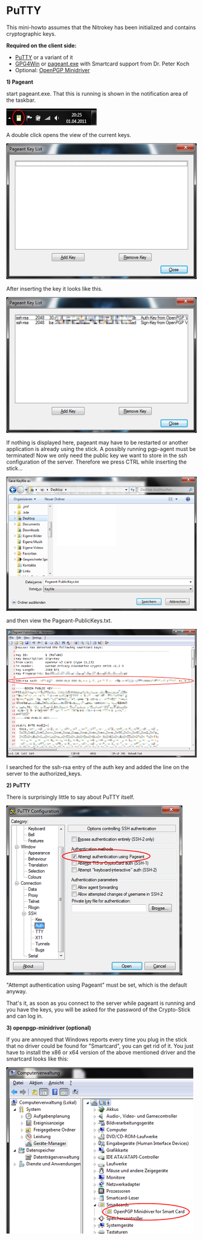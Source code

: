 # PuTTY

This mini-howto assumes that the Nitrokey has been initialized and contains cryptographic keys.

**Required on the client side:**

- [PuTTY](http://www.chiark.greenend.org.uk/~sgtatham/putty/download.html) or a variant of it
- [GPG4Win](https://gpg4win.org/) or [pageant.exe](http://smartcard-auth.de/download-de.html) with Smartcard support from Dr. Peter Koch
- Optional: [OpenPGP Minidriver](http://wald.intevation.org/frs/?group_id=49&release_id=353)

**1) Pageant**

start pageant.exe. That this is running is shown in the notification area of the taskbar.

![img1](./images/puTTY/1.png)

A double click opens the view of the current keys.

![img2](./images/puTTY/2.png)

After inserting the key it looks like this.

![img3](./images/puTTY/3.png)

If nothing is displayed here, pageant may have to be restarted or another application is already using the stick. A possibly running pgp-agent must be terminated! Now we only need the public key we want to store in the ssh configuration of the server. Therefore we press CTRL while inserting the stick...

![img4](./images/puTTY/4.png)

and then view the Pageant-PublicKeys.txt.

![img5](./images/puTTY/5.png)

I searched for the ssh-rsa entry of the auth key and added the line on the server to the authorized_keys.

**2) PuTTY**

There is surprisingly little to say about PuTTY itself.

![img6](./images/puTTY/6.png)

"Attempt authentication using Pageant" must be set, which is the default anyway.

That's it, as soon as you connect to the server while pageant is running and you have the keys, you will be asked for the password of the Crypto-Stick and can log in.

**3) openpgp-minidriver (optional)**

If you are annoyed that Windows reports every time you plug in the stick that no driver could be found for "Smartcard", you can get rid of it. You just have to install the x86 or x64 version of the above mentioned driver and the smartcard looks like this:

![img7](./images/puTTY/7.png)
